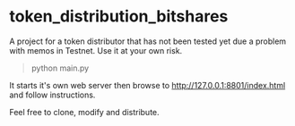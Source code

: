 # token_distribution_bitshares

A project for a token distributor that has not been tested yet due a problem with memos in Testnet.
Use it at your own risk.

>python main.py 

It starts it's own web server then browse to http://127.0.0.1:8801/index.html and follow instructions.

Feel free to clone, modify and distribute.
